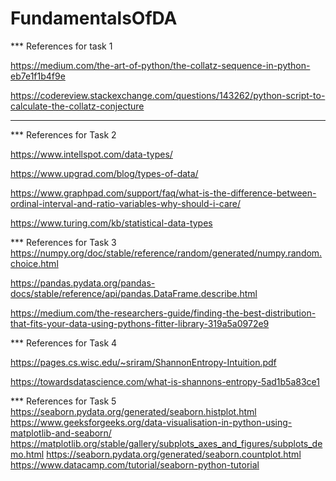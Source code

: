 # FundamentalsOfDA

*** References for task 1 

https://medium.com/the-art-of-python/the-collatz-sequence-in-python-eb7e1f1b4f9e

https://codereview.stackexchange.com/questions/143262/python-script-to-calculate-the-collatz-conjecture

***

*** References for Task 2

https://www.intellspot.com/data-types/

https://www.upgrad.com/blog/types-of-data/

https://www.graphpad.com/support/faq/what-is-the-difference-between-ordinal-interval-and-ratio-variables-why-should-i-care/

https://www.turing.com/kb/statistical-data-types




*** References for Task 3
https://numpy.org/doc/stable/reference/random/generated/numpy.random.choice.html

https://pandas.pydata.org/pandas-docs/stable/reference/api/pandas.DataFrame.describe.html

https://medium.com/the-researchers-guide/finding-the-best-distribution-that-fits-your-data-using-pythons-fitter-library-319a5a0972e9

*** References for Task 4

https://pages.cs.wisc.edu/~sriram/ShannonEntropy-Intuition.pdf

https://towardsdatascience.com/what-is-shannons-entropy-5ad1b5a83ce1

*** References for Task 5
https://seaborn.pydata.org/generated/seaborn.histplot.html
https://www.geeksforgeeks.org/data-visualisation-in-python-using-matplotlib-and-seaborn/
https://matplotlib.org/stable/gallery/subplots_axes_and_figures/subplots_demo.html
https://seaborn.pydata.org/generated/seaborn.countplot.html
https://www.datacamp.com/tutorial/seaborn-python-tutorial